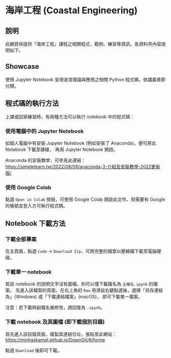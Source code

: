# 海岸工程 (Coastal Engineering)

## 說明
此網頁係提供「海岸工程」課程之相關程式、範例、練習等資訊。各資料夾內容說明如下。

## Showcase
使用 Jupyter Notebook 呈現波浪理論與應用之相關 Python 程式碼，依講義章節分類。

## 程式碼的執行方法
上課或回家練習時，有兩種方法可以執行 notebook 中的程式碼：

### 使用電腦中的 Jupyter Notebook
如個人電腦中有安裝 Jupyter Notebook (例如安裝了 Anaconda)，便可將此 Notebook 下載至硬碟，
再用 Jupyter Notebook 開啟。

Anaconda 的安裝教學，可參見此連結：https://simplelearn.tw/2022/08/09/anaconda-3-介紹及安裝教學-2022更新版/

### 使用 Google Colab
點選 `Open in Colab` 按鈕，可使用 Google Colab 開啟此文件。但需要有 Google 的帳號並登入方可執行程式碼。

## Notebook 下載方法

### 下載全部專案
在主頁面，點選 `Code` -> `Download Zip`，可將完整的檔案以壓縮檔下載至電腦硬碟。

### 下載單一 notebook
若該 notebook 的說明文字沒有圖檔，則可以僅下載檔名為 `主檔名.ipynb` 的檔案。
先進入該檔案的頁面，在右上角的 `Raw` 用滑鼠右鍵點選後，選擇「另存連結為」(Windows) 或「下載連結檔案」(macOS)，
即可下載單一檔案。

注意：若下載時副檔名被修改，請回復為 `.ipynb`。

### 下載 notebook 及其圖檔 (即下載個別目錄)
首先進入該目錄頁面，複製其連結位址，張貼至此網站：
https://minhaskamal.github.io/DownGit/#/home

點選 `Download` 後即可下載。



